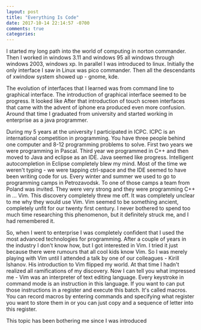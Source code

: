 ```yaml
---
layout: post
title: "Everything Is Code"
date: 2017-10-14 22:14:57 -0700
comments: true
categories: 
---
```


I started my long path into the world of computing in norton commander. Then I
worked in windows 3.11 and windows 95 all windows through windows 2003, windows
xp. In parallel I was introduced to linux. Initially the only interface I saw
in Linux was pico commander. Then all the descendants of xwindow system showed
up - gnome, kde.

The evolution of interfaces that I learned was from command line to graphical
interface. The introduction of graphical interface seemed to be progress. It
looked like After that introduction of touch screen interfaces that came with
the advent of iphone era produced even more confusion. Around that time I
graduated from university and started working in enterprise as a java
programmer.

During my 5 years at the university I participated in ICPC. ICPC is an
international competition in programming. You have three people behind one
computer and 8-12 programming problems to solve. First two years we were
programming in Pascal. Third year we programmed in C++ and then moved to Java
and eclipse as an IDE. Java seemed like progress. Intelligent autocompletion in
Eclipse completely blew my mind. Most of the time we weren't typing - we were
tapping ctrl-space and the IDE seemed to have been writing code for us. Every
winter and summer we used to go to programming camps in Petrozavodsk. To one of
those camps a team from Poland was invited. They were very strong and they were
programming C++ in ... Vim. This discovery completely threw me off. It was
completely unclear to me why they would use Vim. Vim seemed to be something
ancient, completely unfit for our twenty first century. I never bothered to
spend too much time researching this phenomenon, but it definitely struck me,
and I had remembered it.

So, when I went to enterprise I was completely confident that I used the most
advanced technologies for programming. After a couple of years in the industry
I don't know how, but I got interested in Vim. I tried it just because there
were rumours that all cool kids know Vim. So I was merely playing with Vim
until I attended a talk by one of our colleagues - Kirill Ishanov. His
introduction to Vim flipped my world. At that time I hadn't realized all
ramifications of my discovery. Now I can tell you what impressed me - Vim was
an interpreter of text editing language. Every keystroke in command mode is an instruction
in this language. If you want to can put those instructions in a register and
execute this batch. It's called macros. You can record macros by entering commands
and specifying what register you want to store them in or you can just copy and
a sequence of letter into this register.


This topic has been bothering me since I was introduced
